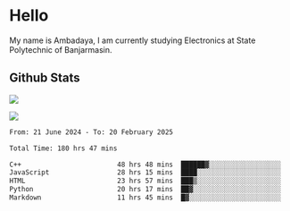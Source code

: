 # Hello

My name is Ambadaya, I am currently studying Electronics at State Polytechnic of Banjarmasin.

## Github Stats
![](https://komarev.com/ghpvc/?username=vorkey&color=41B883&style=for-the-badge)

![](https://readme-stat-vorkey.vercel.app/api/top-langs/?username=vorkey&theme=vue-dark&count_private=true&langs_count=6&size_weight=0.75&count_weight=0.25&layout=compact)

<!-- 
- 👯 I’m looking to collaborate on ... 
- 🤔 I’m looking for help with ...
- 💬 Ask me about ...
- 📫 How to reach me: ...
- 😄 Pronouns: ...
- ⚡ Fun fact: ... -->

<!--START_SECTION:waka-->

```txt
From: 21 June 2024 - To: 20 February 2025

Total Time: 180 hrs 47 mins

C++                        48 hrs 48 mins  ██████▓░░░░░░░░░░░░░░░░░░   26.63 %
JavaScript                 28 hrs 15 mins  ████░░░░░░░░░░░░░░░░░░░░░   15.41 %
HTML                       23 hrs 57 mins  ███▒░░░░░░░░░░░░░░░░░░░░░   13.07 %
Python                     20 hrs 17 mins  ██▓░░░░░░░░░░░░░░░░░░░░░░   11.06 %
Markdown                   11 hrs 45 mins  █▓░░░░░░░░░░░░░░░░░░░░░░░   06.41 %
```

<!--END_SECTION:waka-->
